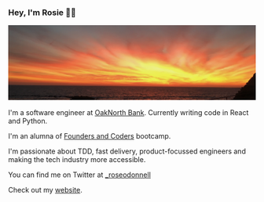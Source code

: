 ### Hey, I'm Rosie ✌🏼

![img](sunset.png)

I'm a software engineer at [OakNorth Bank](https://oaknorth.co.uk/). Currently writing code in React and Python.

I'm an alumna of [Founders and Coders](https://www.foundersandcoders.com/) bootcamp.

I'm passionate about TDD, fast delivery, product-focussed engineers and making the tech industry more accessible.

You can find me on Twitter at [\_roseodonnell](https://twitter.com/_roseodonnell/likes)

Check out my [website](https://www.rosie-odonnell.co.uk/).

<!--
**Rosie-ODonnell/Rosie-ODonnell** is a ✨ _special_ ✨ repository because its `README.md` (this file) appears on your GitHub profile.

Here are some ideas to get you started:

- 🔭 I’m currently working on ...
- 🌱 I’m currently learning ...
- 👯 I’m looking to collaborate on ...
- 🤔 I’m looking for help with ...
- 💬 Ask me about ...
- 📫 How to reach me: ...
- 😄 Pronouns: ...
- ⚡ Fun fact: ...
-
